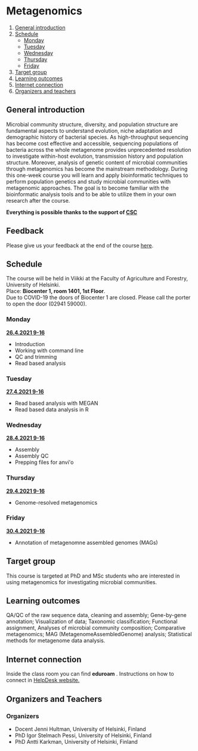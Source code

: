 # Metagenomics

1. [General introduction](#General-introduction)
2. [Schedule](#Schedule)
    - [Monday](#Monday)
    - [Tuesday](#Tuesday)
    - [Wednesday](#Wednesday)
    - [Thursday](#Thursday)
    - [Friday](#Friday)
3. [Target group](#target-group)
4. [Learning outcomes](#learning-outcomes)
5. [Internet connection](#internet-connection)
7. [Organizers and teachers](#Organizers-and-teachers)


## General introduction
Microbial community structure, diversity, and population structure are fundamental aspects to understand evolution, niche adaptation and demographic history of bacterial species. As high-throughput sequencing has become cost effective and accessible, sequencing populations of bacteria across the whole metagenome provides unprecedented resolution to investigate within-host evolution, transmission history and population structure. Moreover, analysis of genetic content of microbial communities through metagenomics has become the mainstream methodology. During this one-week course you will learn and apply bioinformatic techniques to perform population genetics and study microbial communities with metagenomic approaches. The goal is to become familiar with the bioinformatic analysis tools and to be able to utilize them in your own research after the course.

**Everything is possible thanks to the support of [CSC](http://www.csc.fi)**

## Feedback
Please give us your feedback at the end of the course [here](https://presemo.helsinki.fi/metagenomics2021/).

## Schedule
The course will be held in Viikki at the Faculty of Agriculture and Forestry, University of Helsinki.  
Place: __Biocenter 1, room 1401, 1st Floor__.  
Due to COVID-19 the doors of Biocenter 1 are closed. Please call the porter to open the door (02941 59000).


### Monday  
[__26.4.2021 9-16__](Day1/)
* Introduction
* Working with command line
* QC and trimming
* Read based analysis

### Tuesday
[__27.4.2021 9-16__](Day2/)
* Read based analysis with MEGAN
* Read based data analysis in R

### Wednesday
[__28.4.2021 9-16__](Day3/)
* Assembly
* Assembly QC
* Prepping files for anvi'o

### Thursday
[__29.4.2021 9-16__](Day4/)  
* Genome-resolved metagenomics

### Friday
[__30.4.2021 9-16__](Day5/)
* Annotation of metagenomne assembled genomes (MAGs)

## Target group
This course is targeted at PhD and MSc students who are interested in using metagenomics for investigating microbial communities.

## Learning outcomes
QA/QC of the raw sequence data, cleaning and assembly; Gene-by-gene annotation; Visualization of data; Taxonomic classification; Functional assignment, Analyses of microbial community composition; Comparative metagenomics; MAG (MetagenomeAssembledGenome) analysis; Statistical methods for metagenome data analysis.

## Internet connection
Inside the class room you can find  __eduroam__ . Instructions on how to connect in [HelpDesk website.](https://helpdesk.it.helsinki.fi/en/instructions/logging-and-connections/networks/wireless-connections-university)

## Organizers and Teachers

### Organizers
* Docent Jenni Hultman, University of Helsinki, Finland
* PhD Igor Stelmach Pessi, University of Helsinki, Finland
* PhD Antti Karkman, University of Helsinki, Finland
